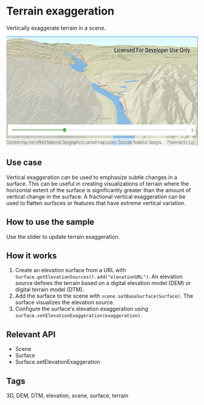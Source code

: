 # Terrain exaggeration

Vertically exaggerate terrain in a scene.

![Image of terrain exaggeration](terrain-exaggeration.png)

## Use case

Vertical exaggeration can be used to emphasize subtle changes in a surface. This can be useful in creating visualizations of terrain where the horizontal extent of the surface is significantly greater than the amount of vertical change in the surface. A fractional vertical exaggeration can be used to flatten surfaces or features that have extreme vertical variation.

## How to use the sample

Use the slider to update terrain exaggeration.

## How it works

1. Create an elevation surface from a URL with `Surface.getElevationSources().add("elevationURL")`. An elevation source defines the terrain based on a digital elevation model (DEM) or digital terrain model (DTM).
2. Add the surface to the scene with `scene.setBaseSurface(Surface)`. The surface visualizes the elevation source.
3. Configure the surface's elevation exaggeration using `surface.setElevationExaggeration(exaggeration)`.

## Relevant API

* Scene
* Surface
* Surface.setElevationExaggeration

## Tags

3D, DEM, DTM, elevation, scene, surface, terrain
